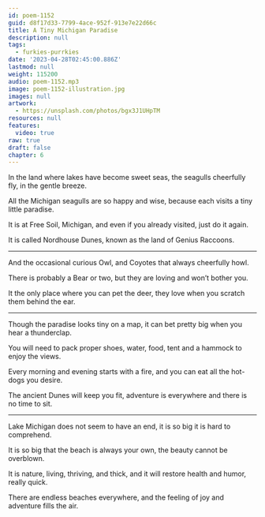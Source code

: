 ```yaml
---
id: poem-1152
guid: d8f17d33-7799-4ace-952f-913e7e22d66c
title: A Tiny Michigan Paradise
description: null
tags:
  - furkies-purrkies
date: '2023-04-28T02:45:00.886Z'
lastmod: null
weight: 115200
audio: poem-1152.mp3
image: poem-1152-illustration.jpg
images: null
artwork:
  - https://unsplash.com/photos/bgx3J1UHpTM
resources: null
features:
  video: true
raw: true
draft: false
chapter: 6
---
```


In the land where lakes have become sweet seas,
the seagulls cheerfully fly, in the gentle breeze.

All the Michigan seagulls are so happy and wise,
because each visits a tiny little paradise.

It is at Free Soil, Michigan,
and even if you already visited, just do it again.

It is called Nordhouse Dunes,
known as the land of Genius Raccoons.

---

And the occasional curious Owl,
and Coyotes that always cheerfully howl.

There is probably a Bear or two,
but they are loving and won’t bother you.

It the only place where you can pet the deer,
they love when you scratch them behind the ear.

---

Though the paradise looks tiny on a map,
it can bet pretty big when you hear a thunderclap.

You will need to pack proper shoes,
water, food, tent and a hammock to enjoy the views.

Every morning and evening starts with a fire,
and you can eat all the hot-dogs you desire.

The ancient Dunes will keep you fit,
adventure is everywhere and there is no time to sit.

---

Lake Michigan does not seem to have an end,
it is so big it is hard to comprehend.

It is so big that the beach is always your own,
the beauty cannot be overblown.

It is nature, living, thriving, and thick,
and it will restore health and humor, really quick.

There are endless beaches everywhere,
and the feeling of joy and adventure fills the air.
